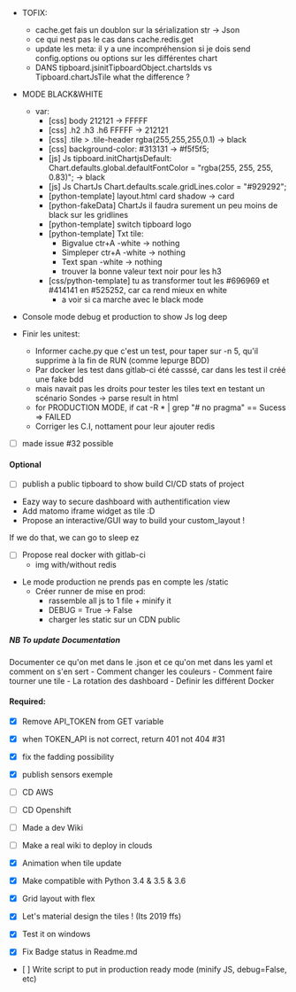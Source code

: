 

- TOFIX:
    - cache.get fais un doublon sur la sérialization str -> Json
    - ce qui nest pas le cas dans cache.redis.get
    - update les meta: il y a une incompréhension si je dois send config.options ou options sur les différentes chart
    - DANS tipboard.jsinitTipboardObject.chartsIds vs Tipboard.chartJsTile what the difference ?



- MODE BLACK&WHITE
    - var:
        - [css] body 212121 -> FFFFF
        - [css] .h2 .h3 .h6 FFFFF -> 212121
        - [css] .tile > .tile-header rgba(255,255,255,0.1) -> black
        - [css] background-color: #313131 -> #f5f5f5;
        - [js] Js tipboard.initChartjsDefault: Chart.defaults.global.defaultFontColor = "rgba(255, 255, 255, 0.83)"; -> black
        - [js] Js ChartJs Chart.defaults.scale.gridLines.color = "#929292";
        - [python-template] layout.html card shadow -> card
        - [python-fakeData] ChartJs il faudra surement un peu moins de black sur les gridlines
        - [python-template] switch tipboard logo
        - [python-template] Txt tile:
            - Bigvalue ctr+A -white -> nothing
            - Simpleper ctr+A -white -> nothing
            - Text span -white -> nothing
           - trouver la bonne valeur text noir pour les h3
        - [css/python-template] tu as transformer tout les #696969 et #414141  en #525252, car ca rend mieux en white
            - a voir si ca marche avec le black mode

- Console mode debug et production to show Js log deep

- Finir les unitest:
    - Informer cache.py que c'est un test, pour taper sur -n 5, qu'il supprime à la fin de RUN (comme lepurge BDD)
    - Par docker les test dans gitlab-ci été casssé, car dans les test il créé une fake bdd
    - mais navait pas les droits pour tester les tiles text en testant un scénario Sondes -> parse result in html
    - for PRODUCTION MODE, if cat -R * | grep "# no pragma" == Sucess => FAILED
    - Corriger les C.I, nottament pour leur ajouter redis

* [ ] made issue #32 possible

#### Optional

* [ ] publish a public tipboard to show build CI/CD stats of project
* Eazy way to secure dashboard with authentification view
* Add matomo iframe widget as tile :D
* Propose an interactive/GUI way to build your custom_layout !

If we do that, we can go to sleep ez

* [ ] Propose real docker with gitlab-ci
    - img with/without redis

- Le mode production ne prends pas en compte les /static
    - Créer runner de mise en prod:
        - rassemble all js to 1 file + minify it
        - DEBUG = True -> False
        - charger les static sur un CDN public
##### NB To update Documentation
Documenter ce qu'on met dans le .json et ce qu'on met dans les yaml et comment on s'en sert
    - Comment changer les couleurs
    - Comment faire tourner une tile
    - La rotation des dashboard
    - Definir les différent Docker


#### Required:
* [x] Remove API_TOKEN from GET variable
* [x] when TOKEN_API is not correct, return 401 not 404 #31
* [x] fix the fadding possibility
* [x] publish sensors exemple

* [ ] CD AWS
* [ ] CD Openshift
* [ ] Made a dev Wiki
* [ ] Make a real wiki to deploy in clouds
* [x] Animation when tile update
* [x] Make compatible with Python 3.4 & 3.5 & 3.6
* [x] Grid layout with flex
* [x] Let's material design the tiles ! (Its 2019 ffs)
* [x] Test it on windows

* [x] Fix Badge status in Readme.md
* [ ] Write script to put in production ready mode (minify JS, debug=False, etc)
